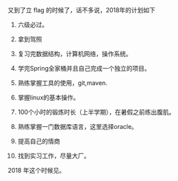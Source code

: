 又到了立 flag 的时候了，话不多说，2018年的计划如下

1. 六级必过。

2. 拿到驾照

3. 复习完数据结构，计算机网络，操作系统。

4. 学完Spring全家桶并且自己完成一个独立的项目。

5. 熟练掌握工具的使用，git,maven.

6. 掌握linux的基本操作。

7. 100个小时的锻炼时长（上半学期），在暑假之前练出腹肌。

8. 熟练掌握一门数据库语言，这里选择oracle。

9. 提高自己的情商

10. 找到实习工作，尽量大厂。

2018 年这个时候见。

